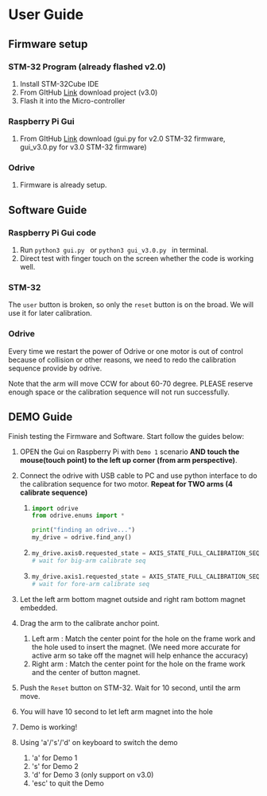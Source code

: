 # User Guide

## Firmware setup

### STM-32 Program (already flashed v2.0)

1. Install STM-32Cube IDE
2. From GItHub [Link](https://github.com/sjtuyuxuan/Tablet) download project (v3.0)
3. Flash it into the Micro-controller

### Raspberry Pi Gui

1. From GItHub [Link](https://github.com/sjtuyuxuan/Tablet) download (gui.py for v2.0 STM-32 firmware, gui_v3.0.py for v3.0 STM-32 firmware)

### Odrive

1. Firmware is already setup.



## Software Guide

### Raspberry Pi Gui code

1. Run `python3 gui.py ` or `python3 gui_v3.0.py ` in terminal. 
2. Direct test with finger touch on the screen whether the code is working well.

### STM-32 

The `user` button is broken, so only the `reset` button is on the broad. We will use it for later calibration.

### Odrive

Every time we restart the power of Odrive or one motor is out of control because of collision or other reasons, we need to redo the calibration sequence provide by odrive.

Note that the arm will move CCW for about 60-70 degree. PLEASE reserve enough space or the calibration sequence will not run successfully.



## DEMO Guide

Finish testing the Firmware and Software. Start follow the guides below:

1. OPEN the Gui on Raspberry Pi with `Demo 1` scenario **AND touch the mouse(touch point) to the left up corner (from arm perspective)**.

2. Connect the odrive with USB cable to PC and use python interface to do the calibration sequence for two motor. **Repeat for TWO arms (4  calibrate sequence)**

   1. ```python
      import odrive
      from odrive.enums import *
      
      print("finding an odrive...")
      my_drive = odrive.find_any()
      ```

   2. ```python
      my_drive.axis0.requested_state = AXIS_STATE_FULL_CALIBRATION_SEQUENCE
      # wait for big-arm calibrate seq
      ```

   3. ```python
      my_drive.axis1.requested_state = AXIS_STATE_FULL_CALIBRATION_SEQUENCE
      # wait for fore-arm calibrate seq
      ```

3. Let the left arm bottom magnet outside and right ram bottom magnet embedded.

4. Drag the arm to the calibrate anchor point. 

   1. Left arm : Match the center point for the hole on the frame work and the hole used to insert the magnet. (We need more accurate for active arm so take off the magnet will help enhance the accuracy)
   2. Right arm : Match the center point for the hole on the frame work and the center of button magnet.

5. Push the `Reset` button on STM-32. Wait for 10 second, until the arm move.

6. You will have 10 second to let left arm magnet into the hole

7. Demo is working!

8. Using 'a'/'s'/'d' on keyboard to switch the demo

   1. 'a' for Demo 1
   2. 's' for Demo 2
   3. 'd' for Demo 3 (only support on v3.0)
   4. 'esc' to quit the Demo

